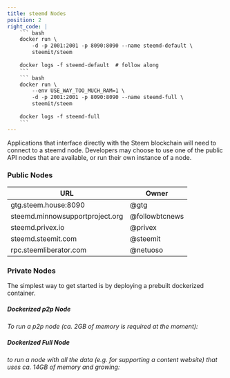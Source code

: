 ```yaml
---
title: steemd Nodes
position: 2
right_code: |
    ``` bash
    docker run \
        -d -p 2001:2001 -p 8090:8090 --name steemd-default \
        steemit/steem
    
    docker logs -f steemd-default  # follow along
    ``` 
    ``` bash
    docker run \
        --env USE_WAY_TOO_MUCH_RAM=1 \
        -d -p 2001:2001 -p 8090:8090 --name steemd-full \
        steemit/steem
    
    docker logs -f steemd-full
    ```  
---
```


Applications that interface directly with the Steem blockchain will need to connect to a steemd node. Developers may choose to use one of the public API nodes that are available, or run their own instance of a node.

### Public Nodes

|URL|Owner|
|---|---|
|gtg.steem.house:8090|@gtg|
|steemd.minnowsupportproject.org|@followbtcnews|
|steemd.privex.io|@privex|
|steemd.steemit.com|@steemit|
|rpc.steemliberator.com|@netuoso|

### Private Nodes

The simplest way to get started is by deploying a prebuilt dockerized container. 
 
##### Dockerized p2p Node
*To run a p2p node (ca. 2GB of memory is required at the moment):*

##### Dockerized Full Node
*to run a node with all the data (e.g. for supporting a content website) that uses ca. 14GB of memory and growing:*
